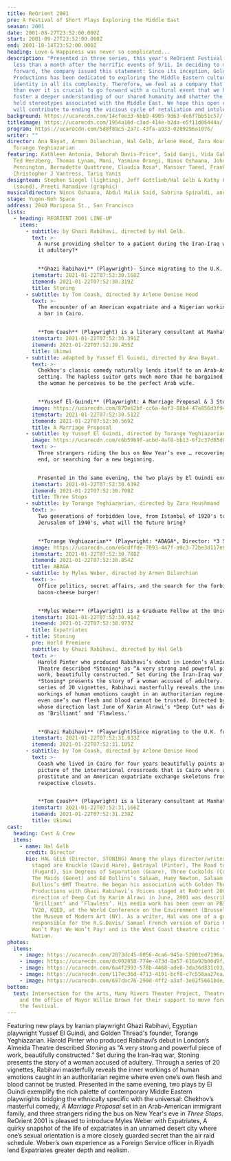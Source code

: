 ```yaml
---
title: ReOrient 2001
pre: A Festival of Short Plays Exploring the Middle East
season: 2001
date: 2001-08-27T23:52:00.000Z
start: 2001-09-27T23:52:00.000Z
end: 2001-10-14T23:52:00.000Z
heading: Love & Happiness was never so complicated...
description: "Presented in three series, this year's ReOrient Festival opens
  less than a month after the horrific events of 9/11. In deciding to move
  forward, the company issued this statement: Since its inception, Golden Thread
  Productions has been dedicated to exploring the Middle Eastern culture and
  identity in all its complexity. Therefore, we feel as a company that now more
  than ever it is crucial to go forward with a cultural event that we hope will
  foster a deeper understanding of our shared humanity and shatter the commonly
  held stereotypes associated with the Middle East. We hope this open exchange
  will contribute to ending the vicious cycle of retaliation and intolerance."
background: https://ucarecdn.com/14cfee33-6bb9-4905-9d63-de6f7bb51c57/-/crop/835x422/0,37/-/preview/
titleimage: https://ucarecdn.com/1954a16d-c3ad-414e-b2da-e5f11d86444a/
program: https://ucarecdn.com/5d8f89c5-2a7c-43fa-a933-0209296a1076/
writer: ""
director: Ana Bayat, Armen Dilanchian, Hal Gelb, Arlene Hood, Zara Houshmand,
  Torange Yeghiazarian
featuring: Kathleen Antonia, Deborah Davis-Price*, Said Ganji, Vida Gahremani,
  Ted Herzberg, Thomas Lynam, Mani, Yasmine Orangi, Ninos Oshaana, John
  Pennington, Bernadette Quattrone, Claudia Rosa*, Mansour Taeed, Frank Toth,
  Christopher J Vantress, Tariq Yanis
designteam: Stephen Siegel (lighting), Jeff Gottlieb/Hal Gelb & Kathy Kennedy
  (sound), Preeti Ranadive (graphic)
musicaldirector: Ninos Oshaana, Abdul Malik Said, Sabrina Spinaldi, and Kathy Kennedy (voice)
stage: Yugen-Noh Space
address: 2840 Mariposa St., San Francisco
lists:
  - heading: REORIENT 2001 LINE-UP
    items:
      - subtitle: by Ghazi Rabihavi, directed by Hal Gelb.
        text: >-
          A nurse providing shelter to a patient during the Iran-Iraq war. *Was
          it adultery?*


          **Ghazi Rabihavi** (Playwright)- Since migrating to the U.K. from Iran where most of his writing is banned from publication, Ghazi has had a number of novels, short stories and plays published and produced in Europe. In 1997, Harold Pinter introduced Ghazi to the British public by producing his play *Look Europe!* at Almeida Theatre in London. Pinter called *Look Europe!* “A work of a gifted writer” and later described *Stoning* as “A very strong and powerful piece of work, beautifully constructed.” In addition to productions in London and Amsterdam *Look Europe!* has also been staged in New York at the Actors’ Studio. This is the world premier of *Stoning*. Ghazi is currently working on his new play, *Captured by Camera*, which will be performed in October in London and Amsterdam. It is based on a true story of Ahmad Batebi, an Iranian film student who is serving 15 years in prison for being photographed by a journalist during the recent student demonstrations in Tehran. *Captured by Camera* and *Look* *Europe!* are both written in support of the prisoners of conscious in Iran.
        itemstart: 2021-01-22T07:52:30.168Z
        itemend: 2021-01-22T07:52:30.319Z
        title: Stoning
      - subtitle: by Tom Coash, directed by Arlene Denise Hood
        text: >-
          The encounter of an American expatriate and a Nigerian working girl at
          a bar in Cairo.


          **Tom Coash** (Playwright) is a literary consultant at Manhattan Theatre Club. Tom previously spent four years teaching playwriting at The American University in Cairo, Egypt. He had several plays produced in Cairo including *Censory Perceptions*, which was also produced at an international festival in Beirut, and his commissioned play *Khamaseen*, which was produced both in Cairo and as part of the Edinburgh Theatre Fringe Festival. In 1994/95 Coash was a Jerome Fellow Playwright-in-Residence at the Playwright’s Center in Minneapolis, MN. Coash has worked professionally for several theatres including Actors Theatre of Louisville and Theatre of the First Amendment.
        itemstart: 2021-01-22T07:52:30.391Z
        itemend: 2021-01-22T07:52:30.455Z
        title: Ukimwi
      - subtitle: adapted by Yussef El Guindi, directed by Ana Bayat.
        text: >-
          Chekhov's classic comedy naturally lends itself to an Arab-American
          setting. The hapless suitor gets much more than he bargained for in
          the woman he perceives to be the perfect Arab wife.


          **Yussef El-Guindi** (Playwright: A Marriage Proposal & 3 Stops) - Primarily a playwright, Yussef  has been active as a poet, actor and filmmaker: His adaptation of Chekhov's *A Marriage Proposal* staged by the Arab Theatrical Arts Guild in Dearborn, MI was nominated for several PAGE awards including Outstanding Achievement in Original Play or Adaptation. His last poem, *Crossing Borders*, was published on placards and placed on buses as part of Seattle’s Poetry and Art on Buses. Yussef’s short film *Love Stalks* won an award for best short narrative film at Seattle Underground Film Festival and was aired on KTEH. A native of Egypt, Yussef holds an M.F.A in Playwriting from Carnegie-Mellon University and was playwright in-residence at Duke University.
        image: https://ucarecdn.com/879e62bf-cc6a-4af3-88b4-47e856d3f942/
        itemstart: 2021-01-22T07:52:30.512Z
        itemend: 2021-01-22T07:52:30.569Z
        title: A Marriage Proposal
      - subtitle: by Yussef El Guindi, directed by Torange Yeghiazarian.
        image: https://ucarecdn.com/c6b59b9f-acbd-4af8-bb13-6f2c37d85d0c/
        text: >-
          Three strangers riding the bus on New Year’s eve … recovering from an
          end, or searching for a new beginning.


          Presented in the same evening, the two plays by El Guindi exemplify the rich palette of contemporary Middle Eastern playwrights bridging the ethnically specific with the universal.
        itemstart: 2021-01-22T07:52:30.639Z
        itemend: 2021-01-22T07:52:30.708Z
        title: Three Stops
      - subtitle: by Torange Yeghiazarian, directed by Zara Houshmand
        text: >-
          Two generations of forbidden love, from Istanbul of 1920's to
          Jerusalem of 1940's, what will the future bring?


          **Torange Yeghiazarian** (Playwright: *ABAGA*, Director: *3 STOPS*) writes, acts and directs for the theatre and is the founder and artistic director of Golden Thread Productions. Among Torange’s writing/ directing credits are *The Myth of Creation* by Iranian writer Sadegh Hedayat, *Publicly Resting*, *Behind Glass Windows*, *Operation No Penetration, Lysistrata 97!* and *Waves*. She has performed in a number of plays and independent films. Born in Iran, Torange received her Masters degree in Theatre Arts from San Francisco State University where she had the opportunity to collaborate with the San Francisco Mime Troupe in creating the melodrama *TORCH*!
        image: https://ucarecdn.com/e6cdffde-7093-447f-a9c3-72be3d117e85/
        itemstart: 2021-01-22T07:52:30.788Z
        itemend: 2021-01-22T07:52:30.854Z
        title: ABAGA
      - subtitle: by Myles Weber, directed by Armen Dilanchian
        text: >-
          Office politics, secret affairs, and the search for the forbidden
          bacon-cheese burger!


          **Myles Weber** (Playwright) is a Graduate Fellow at the University of Maryland, College Park, pursuing a Ph.D. in American literature. He served seven years as a Foreign Service officer in the U.S. State Department, with postings in Stockholm, Riyadh, and Washington, D.C. Kaliyuga Arts premier production of his play *Pride* in June, 1999 at EXIT Theatre received the Dean Goodman Choice Awards, including one for Original Writing. *Pride* was named one of the best new plays of the year by the Bay Area Reporter.
        itemstart: 2021-01-22T07:52:30.914Z
        itemend: 2021-01-22T07:52:30.973Z
        title: Expatriates
      - title: Stoning
        pre: World Premiere
        subtitle: by Ghazi Rabihavi, directed by Hal Gelb
        text: >-
          Harold Pinter who produced Rabihavi’s debut in London’s Almieda
          Theatre described *Stoning* as “A very strong and powerful piece of
          work, beautifully constructed.” Set during the Iran-Iraq war,
          *Stoning* presents the story of a woman accused of adultery. Through a
          series of 20 vignettes, Rabihavi masterfully reveals the inner
          workings of human emotions caught in an authoritarian regime where
          even one’s own flesh and blood cannot be trusted. Directed by Hal Gelb
          whose direction last June of Karim Alrawi’s *Deep Cut* was described
          as ‘Brilliant’ and ‘Flawless.’


          **Ghazi Rabihavi** (Playwright)Since migrating to the U.K. from Iran where most of his writing is banned from publication, Ghazi has had a number of novels, short stories and plays published and produced in Europe. In 1997, Harold Pinter introduced Ghazi to the British public by producing his play *Look Europe!* at Almeida Theatre in London. Pinter called *Look Europe!* “A work of a gifted writer” and later described *Stoning* as “A very strong and powerful piece of work, beautifully constructed.” In addition to productions in London and Amsterdam *Look Europe!* has also been staged in New York at the Actors’ Studio. This is the world premier of *Stoning*. Ghazi is currently working on his new play, *Captured by Camera*, which will be performed in October in London and Amsterdam. It is based on a true story of Ahmad Batebi, an Iranian film student who is serving 15 years in prison for being photographed by a journalist during the recent student demonstrations in Tehran. *Captured by Camera* and *Look* *Europe!* are both written in support of the prisoners of conscious in Iran.
        itemstart: 2021-01-22T07:52:31.033Z
        itemend: 2021-01-22T07:52:31.105Z
      - subtitle: by Tom Coash, directed by Arlene Denise Hood
        text: >-
          Coash who lived in Cairo for four years beautifully paints an intimate
          picture of the international crossroads that is Cairo where a Nigerian
          prostitute and an American expatriate exchange skeletons from their
          respective closets.


          **Tom Coash** (Playwright) is a literary consultant at Manhattan Theatre Club. Tom previously spent four years teaching playwriting at The American University in Cairo, Egypt. He had several plays produced in Cairo including *Censory Perceptions*, which was also produced at an international festival in Beirut, and his commissioned play *Khamaseen*, which was produced both in Cairo and as part of the Edinburgh Theatre Fringe Festival. In 1994/95 Coash was a Jerome Fellow Playwright-in-Residence at the Playwright’s Center in Minneapolis, MN. Coash has worked professionally for several theatres including Actors Theatre of Louisville and Theatre of the First Amendment.
        itemstart: 2021-01-22T07:52:31.166Z
        itemend: 2021-01-22T07:52:31.238Z
        title: Ukimwi
cast:
  heading: Cast & Crew
  items:
    - name: Hal Gelb
      credit: Director
      bio: HAL GELB (Director, STONING) Among the plays director/writer Hal Gelb has
        staged are Knuckle (David Hare), Betrayal (Pinter), The Road to Mecca
        (Fugard), Six Degrees of Separation (Guare), Three Cuckolds (Comedia),
        The Maids (Genet) and Ed Bullins’s Salaam, Huey Newton, Salaam for
        Bullins’s BMT Theatre. He began his association with Golden Thread
        Productions with Ghazi Rabihavi’s Voices staged at ReOrient 2000. Hal’s
        direction of Deep Cut by Karim Alrawi in June, 2001 was described as
        ‘Brilliant’ and ‘Flawless’. His media work has been seen on PBS, KTVU,
        TV20, KQED, at the World Conference on the Environment (Brussels) and
        the Museum of Modern Art (NY). As a writer, Hal was one of a group
        responsible for the R.G.Davis/ Samuel French version of Dario Fo’s We
        Won’t Pay! We Won’t Pay! and is the West Coast theatre critic for The
        Nation.
photos:
  items:
    - image: https://ucarecdn.com/2873dc45-8056-4ca6-945a-52801ed7196a/
    - image: https://ucarecdn.com/dc902050-774e-473d-8a57-616a92b00d9f/
    - image: https://ucarecdn.com/6a4f2993-578b-4468-ade8-3da36d831c03/
    - image: https://ucarecdn.com/117ec36d-4713-4191-bcf8-c7c558aa27ea/
    - image: https://ucarecdn.com/697cbc76-290d-4ff2-a3af-3e02f5661bde/
bottom:
  text: Intersection for the Arts, Many Rivers Theater Project, Theatre Bay Area,
    and the office of Mayor Willie Brown for their support to move forward with
    the festival.
---
```

Featuring new plays by Iranian playwright Ghazi Rabihavi, Egyptian playwright Yussef El Guindi, and Golden Thread's founder, Torange Yeghiazarian. Harold Pinter who produced Rabihavi’s debut in London’s Almeida Theatre described *Stoning* as “A very strong and powerful piece of work, beautifully constructed.” Set during the Iran-Iraq war, Stoning presents the story of a woman accused of adultery. Through a series of 20 vignettes, Rabihavi masterfully reveals the inner workings of human emotions caught in an authoritarian regime where even one’s own flesh and blood cannot be trusted. Presented in the same evening, two plays by El Guindi exemplify the rich palette of contemporary Middle Eastern playwrights bridging the ethnically specific with the universal: Chekhov’s masterful comedy, *A Marriage Proposal* set in an Arab-American immigrant family, and three strangers riding the bus on New Year's eve in *Three Stops*. ReOrient 2001 is pleased to introduce Myles Weber with Expatriates, A quirky snapshot of the life of expatriates in an unnamed desert city where one’s sexual orientation is a more closely guarded secret than the air raid schedule. Weber’s own experience as a Foreign Service officer in Riyadh lend Expatriates greater depth and realism.